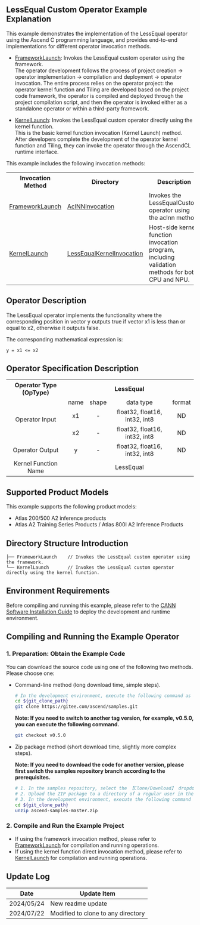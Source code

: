 ## LessEqual Custom Operator Example Explanation

This example demonstrates the implementation of the LessEqual operator using the Ascend C programming language, and provides end-to-end implementations for different operator invocation methods.

- [FrameworkLaunch](./FrameworkLaunch/README.en.md): Invokes the LessEqual custom operator using the framework.  
  The operator development follows the process of project creation -> operator implementation -> compilation and deployment -> operator invocation. The entire process relies on the operator project: the operator kernel function and Tiling are developed based on the project code framework, the operator is compiled and deployed through the project compilation script, and then the operator is invoked either as a standalone operator or within a third-party framework.

- [KernelLaunch](./KernelLaunch/README.en.md): Invokes the LessEqual custom operator directly using the kernel function.  
  This is the basic kernel function invocation (Kernel Launch) method. After developers complete the development of the operator kernel function and Tiling, they can invoke the operator through the AscendCL runtime interface.

This example includes the following invocation methods:

<table>
    <th>Invocation Method</th><th>Directory</th><th>Description</th>
    <tr>
        <td rowspan='1'><a href="./FrameworkLaunch/README.en.md"> FrameworkLaunch</td><td><a href="./FrameworkLaunch/AclNNInvocation/README.en.md"> AclNNInvocation</td><td>Invokes the LessEqualCustom operator using the aclnn method.</td>
    </tr>
    <tr>
        <td rowspan='1'><a href="./KernelLaunch/README.en.md"> KernelLaunch</td><td><a href="./KernelLaunch/LessEqualKernelInvocation/README.en.md"> LessEqualKernelInvocation</td><td>Host-side kernel function invocation program, including validation methods for both CPU and NPU.</td>
    </tr>
</table>

## Operator Description

The LessEqual operator implements the functionality where the corresponding position in vector y outputs true if vector x1 is less than or equal to x2, otherwise it outputs false.

The corresponding mathematical expression is:
```
y = x1 <= x2
```

## Operator Specification Description

<table>  
<tr><th align="center">Operator Type (OpType)</th><th colspan="4" align="center">LessEqual</th></tr>  
<tr><td rowspan="3" align="center">Operator Input</td><td align="center">name</td><td align="center">shape</td><td align="center">data type</td><td align="center">format</td></tr>  
<tr><td align="center">x1</td><td align="center">-</td><td align="center">float32, float16, int32, int8</td><td align="center">ND</td></tr>  
<tr><td align="center">x2</td><td align="center">-</td><td align="center">float32, float16, int32, int8</td><td align="center">ND</td></tr>  
<tr><td rowspan="1" align="center">Operator Output</td><td align="center">y</td><td align="center">-</td><td align="center">float32, float16, int32, int8</td><td align="center">ND</td></tr>  
<tr><td rowspan="1" align="center">Kernel Function Name</td><td colspan="4" align="center">LessEqual</td></tr>
</table>

## Supported Product Models

This example supports the following product models:
- Atlas 200/500 A2 inference products
- Atlas A2 Training Series Products / Atlas 800I A2 Inference Products

## Directory Structure Introduction

```
├── FrameworkLaunch    // Invokes the LessEqual custom operator using the framework.
└── KernelLaunch       // Invokes the LessEqual custom operator directly using the kernel function.
```

## Environment Requirements

Before compiling and running this example, please refer to the [CANN Software Installation Guide](https://hiascend.com/document/redirect/CannCommunityInstSoftware) to deploy the development and runtime environment.

## Compiling and Running the Example Operator

### 1. Preparation: Obtain the Example Code<a name="codeready"></a>

You can download the source code using one of the following two methods. Please choose one:

- Command-line method (long download time, simple steps).

  ```bash
  # In the development environment, execute the following command as a non-root user to download the source code repository. git_clone_path is a directory created by the user.
  cd ${git_clone_path}
  git clone https://gitee.com/ascend/samples.git
  ```
  **Note: If you need to switch to another tag version, for example, v0.5.0, you can execute the following command.**
  ```bash
  git checkout v0.5.0
  ```

- Zip package method (short download time, slightly more complex steps).

  **Note: If you need to download the code for another version, please first switch the samples repository branch according to the prerequisites.**
  ```bash
  # 1. In the samples repository, select the 【Clone/Download】 dropdown and choose 【Download ZIP】.
  # 2. Upload the ZIP package to a directory of a regular user in the development environment, for example, ${git_clone_path}/ascend-samples-master.zip.
  # 3. In the development environment, execute the following command to unzip the zip package.
  cd ${git_clone_path}
  unzip ascend-samples-master.zip
  ```

### 2. Compile and Run the Example Project

- If using the framework invocation method, please refer to [FrameworkLaunch](./FrameworkLaunch/README.en.md) for compilation and running operations.    
- If using the kernel function direct invocation method, please refer to [KernelLaunch](./KernelLaunch/README.en.md) for compilation and running operations.

## Update Log

| Date       | Update Item |
|------------|-------------|
| 2024/05/24 | New readme update |
| 2024/07/22 | Modified to clone to any directory |